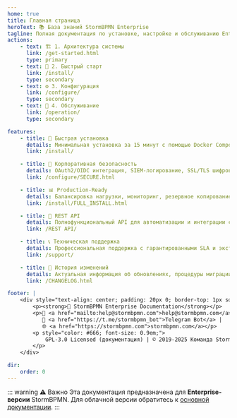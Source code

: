 ```yaml
---
home: true
title: Главная страница
heroText: 📚 База знаний StormBPMN Enterprise
tagline: Полная документация по установке, настройке и обслуживанию Enterprise-версии StormBPMN
actions:
    - text: 🏗️ 1. Архитектура системы
      link: /get-started.html
      type: primary
    - text: 🚀 2. Быстрый старт
      link: /install/
      type: secondary
    - text: ⚙️ 3. Конфигурация
      link: /configure/
      type: secondary
    - text: 🔧 4. Обслуживание
      link: /operation/
      type: secondary

features:
    - title: 🚀 Быстрая установка
      details: Минимальная установка за 15 минут с помощью Docker Compose. Готовые конфигурации для тестирования и продакшена.
      link: /install/

    - title: 🔐 Корпоративная безопасность
      details: OAuth2/OIDC интеграция, SIEM-логирование, SSL/TLS шифрование и детальные настройки безопасности.
      link: /configure/SECURE.html

    - title: 📊 Production-Ready
      details: Балансировка нагрузки, мониторинг, резервное копирование и процедуры disaster recovery.
      link: /install/FULL_INSTALL.html

    - title: 🔌 REST API
      details: Полнофункциональный API для автоматизации и интеграции с внешними системами.
      link: /REST API/

    - title: 📞 Техническая поддержка
      details: Профессиональная поддержка с гарантированными SLA и экстренное реагирование.
      link: /support/

    - title: 📝 История изменений
      details: Актуальная информация об обновлениях, процедуры миграции и совместимость версий.
      link: /CHANGELOG.html

footer: |
    <div style="text-align: center; padding: 20px 0; border-top: 1px solid #eaecef; margin-top: 40px;">
        <p><strong>🏢 StormBPMN Enterprise Documentation</strong></p>
        <p>📧 <a href="mailto:help@stormbpmn.com">help@stormbpmn.com</a> | 
           🤖 <a href="https://t.me/stormbpmn_bot">Telegram Bot</a> | 
           🌐 <a href="https://stormbpmn.com">stormbpmn.com</a></p>
        <p style="color: #666; font-size: 0.9em;">
            GPL-3.0 Licensed (документация) | © 2019-2025 Команда StormbPMN
        </p>
    </div>

dir:
    order: 0
---
```


::: warning ⚠️ Важно
Эта документация предназначена для **Enterprise-версии** StormBPMN. Для облачной версии обратитесь к [основной документации](https://docs.stormbpmn.com).
:::
